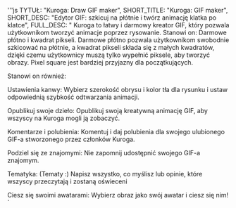 '''js
  TYTUŁ: "Kuroga: Draw GIF maker",
  SHORT_TITLE: "Kuroga: GIF maker",
  SHORT_DESC: "Edytor GIF: szkicuj na płótnie i twórz animację klatka po klatce",
  FULL_DESC: "
  Kuroga to łatwy i darmowy kreator GIF, który pozwala użytkownikom tworzyć animacje poprzez rysowanie.
    Stanowi on:
      Darmowe płótno i kwadrat pikseli. 
      Darmowe płótno pozwala użytkownikom swobodnie szkicować na płótnie, a kwadrat pikseli składa się z małych kwadratów, dzięki czemu użytkownicy muszą tylko wypełnić piksele, aby tworzyć obrazy. 
      Pixel square jest bardziej przyjazny dla początkujących.

Stanowi on również:

Ustawienia kanwy:
      Wybierz szerokość obrysu i kolor tła dla rysunku i ustaw odpowiednią szybkość odtwarzania animacji.
      
Opublikuj swoje dzieło:
      Opublikuj swoją kreatywną animację GIF, aby wszyscy na Kuroga mogli ją zobaczyć.
      
Komentarze i polubienia:
      Komentuj i daj polubienia dla swojego ulubionego GIF-a stworzonego przez członków Kuroga.
      
Podziel się ze znajomymi:
      Nie zapomnij udostępnić swojego GIF-a znajomym.
      
Tematyka: (Tematy :)
      Napisz wszystko, co myślisz lub opinie, które wszyscy przeczytają i zostaną oświeceni
      
Ciesz się swoimi awatarami:
      Wybierz obraz jako swój awatar i ciesz się nim! 
  `
```
